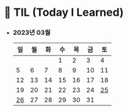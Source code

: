 # 📆 TIL (Today I Learned)

- ### 2023년 03월
  | 일                                                                                 | 월  | 화  | 수  | 목  | 금  | 토                                                                                 |
  | ---------------------------------------------------------------------------------- | --- | --- | --- | --- | --- | ---------------------------------------------------------------------------------- |
  |                                                                                    |     |     | 1   | 2   | 3   | 4                                                                                  |
  | 5                                                                                  | 6   | 7   | 8   | 9   | 10  | 11                                                                                 |
  | 12                                                                                 | 13  | 14  | 15  | 16  | 17  | 18                                                                                 |
  | 19                                                                                 | 20  | 21  | 22  | 23  | 24  | [25](https://github.com/monsta-zo/Today-I-Learned/blob/main/2023/03/2023-03-25.md) |
  | [26](https://github.com/monsta-zo/Today-I-Learned/blob/main/2023/03/2023-03-26.md) | 27  | 28  | 29  | 30  | 31  |                                                                                    |
